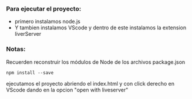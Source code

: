 ### Para ejecutar el proyecto:

  - primero instalamos node.js
  - Y tambien instalamos VScode y dentro de este instalamos la extension liverServer

### Notas:
Recuerden reconstruir los módulos de Node de los archivos package.json
```
npm install --save
```

ejecutamos el proyecto abriendo el index.html y con click derecho en VScode dando en la opcion "open with liveserver"

